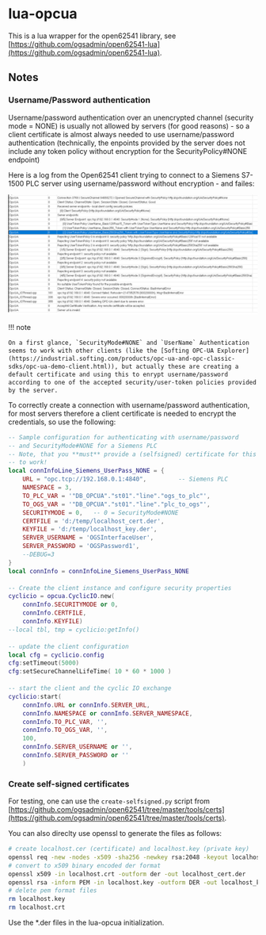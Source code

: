 # lua-opcua

This is a lua wrapper for the open62541 library, see [https://github.com/ogsadmin/open62541-lua](https://github.com/ogsadmin/open62541-lua).

## Notes

### Username/Password authentication

Username/password authentication over an unencrypted channel (security mode = NONE) is usually not allowed by servers (for good reasons) - so a client certificate is almost always needed to use username/password authentication (technically, the enpoints provided by the server does not include any token policy without encryption for the SecurityPolicy#NONE endpoint) 

Here is a log from the Open62541 client trying to connect to a Siemens S7-1500 PLC server using username/password without encryption - and failes:

![alt text](image.png)

!!! note

    On a first glance, `SecurityMode#NONE` and `UserName` Authentication seems to work with other clients (like the [Softing OPC-UA Explorer](https://industrial.softing.com/products/opc-ua-and-opc-classic-sdks/opc-ua-demo-client.html)), but actually these are creating a default certificate and using this to enrypt username/password according to one of the accepted security/user-token policies provided by the server.

To correctly create a connection with username/password authentication, for most servers therefore a client certificate is needed to encrypt the credentials, so use the following:

``` lua
-- Sample configuration for authenticating with username/password
-- and SecurityMode#NONE for a Siemens PLC 
-- Note, that you **must** provide a (selfsigned) certificate for this
-- to work!
local connInfoLine_Siemens_UserPass_NONE = {
    URL = "opc.tcp://192.168.0.1:4840",         -- Siemens PLC
    NAMESPACE = 3,
    TO_PLC_VAR = '"DB_OPCUA"."st01"."line"."ogs_to_plc"',
    TO_OGS_VAR = '"DB_OPCUA"."st01"."line"."plc_to_ogs"',
	SECURITYMODE = 0,	-- 0 = SecurityMode#NONE
	CERTFILE = 'd:/temp/localhost_cert.der',
	KEYFILE = 'd:/temp/localhost_key.der',
    SERVER_USERNAME = 'OGSInterfaceUser',
    SERVER_PASSWORD = 'OGSPassword1',
    --DEBUG=3
}
local connInfo = connInfoLine_Siemens_UserPass_NONE

-- Create the client instance and configure security properties
cyclicio = opcua.CyclicIO.new(
    connInfo.SECURITYMODE or 0, 
    connInfo.CERTFILE, 
    connInfo.KEYFILE)
--local tbl, tmp = cyclicio:getInfo()

-- update the client configuration
local cfg = cyclicio.config
cfg:setTimeout(5000)
cfg:setSecureChannelLifeTime( 10 * 60 * 1000 )

-- start the client and the cyclic IO exchange
cyclicio:start(
    connInfo.URL or connInfo.SERVER_URL, 
    connInfo.NAMESPACE or connInfo.SERVER_NAMESPACE,
    connInfo.TO_PLC_VAR, '',
    connInfo.TO_OGS_VAR, '',
    100, 
    connInfo.SERVER_USERNAME or '', 
    connInfo.SERVER_PASSWORD or ''
    )

```

### Create self-signed certificates

For testing, one can use the `create-selfsigned.py` script from [https://github.com/ogsadmin/open62541/tree/master/tools/certs](https://github.com/ogsadmin/open62541/tree/master/tools/certs).

You can also direclty use openssl to generate the files as follows:

``` bash
# create localhost.cer (certificate) and localhost.key (private key)
openssl req -new -nodes -x509 -sha256 -newkey rsa:2048 -keyout localhost.key -days 365 -subj "/C=DE/O=open62541/CN=open62541Server@localhost" -out localhost.crt
# convert to x509 binary encoded der format
openssl x509 -in localhost.crt -outform der -out localhost_cert.der
openssl rsa -inform PEM -in localhost.key -outform DER -out localhost_key.der
# delete pem format files
rm localhost.key
rm localhost.crt
```

Use the *.der files in the lua-opcua initialization.